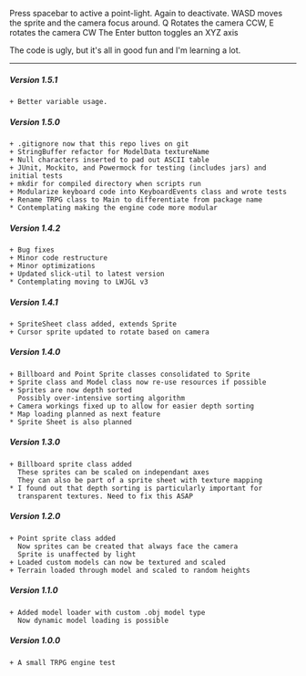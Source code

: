 Press spacebar to active a point-light. Again to deactivate.
WASD moves the sprite and the camera focus around.
Q Rotates the camera CCW, E rotates the camera CW
The Enter button toggles an XYZ axis

The code is ugly, but it's all in good fun and I'm learning a lot.

---

##### Version 1.5.1
```
+ Better variable usage.
```

##### Version 1.5.0
```
+ .gitignore now that this repo lives on git
+ StringBuffer refactor for ModelData textureName
+ Null characters inserted to pad out ASCII table
+ JUnit, Mockito, and Powermock for testing (includes jars) and initial tests
+ mkdir for compiled directory when scripts run
+ Modularize keyboard code into KeyboardEvents class and wrote tests
+ Rename TRPG class to Main to differentiate from package name
* Contemplating making the engine code more modular
```
##### Version 1.4.2
```
+ Bug fixes
+ Minor code restructure
+ Minor optimizations
+ Updated slick-util to latest version
* Contemplating moving to LWJGL v3
```
##### Version 1.4.1
```
+ SpriteSheet class added, extends Sprite
+ Cursor sprite updated to rotate based on camera
```
##### Version 1.4.0
```
+ Billboard and Point Sprite classes consolidated to Sprite
+ Sprite class and Model class now re-use resources if possible
+ Sprites are now depth sorted
  Possibly over-intensive sorting algorithm
+ Camera workings fixed up to allow for easier depth sorting
* Map loading planned as next feature
* Sprite Sheet is also planned
```
##### Version 1.3.0
```
+ Billboard sprite class added
  These sprites can be scaled on independant axes
  They can also be part of a sprite sheet with texture mapping
* I found out that depth sorting is particularly important for
  transparent textures. Need to fix this ASAP
```
##### Version 1.2.0
```
+ Point sprite class added
  Now sprites can be created that always face the camera
  Sprite is unaffected by light
+ Loaded custom models can now be textured and scaled
+ Terrain loaded through model and scaled to random heights
```
##### Version 1.1.0
```
+ Added model loader with custom .obj model type
  Now dynamic model loading is possible
```
##### Version 1.0.0
```
+ A small TRPG engine test
```

